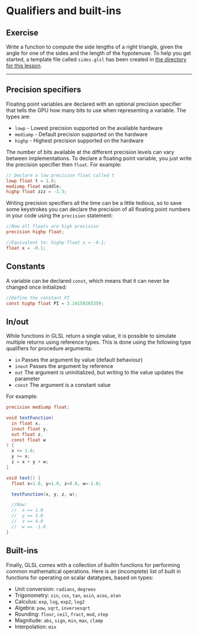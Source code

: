 # Qualifiers and built-ins

## Exercise

Write a function to compute the side lengths of a right triangle, given the angle for one of the sides and the length of the hypotenuse. To help you get started, a template file called `sides.glsl` has been created in <a href="/open/intro-2" target="_blank">the directory for this lesson</a>.

***

## Precision specifiers

Floating point variables are declared with an optional precision specifier that tells the GPU how many bits to use when representing a variable. The types are:

* `lowp` - Lowest precision supported on the available hardware
* `mediump` - Default precision supported on the hardware
* `highp` - Highest precision supported on the hardware

The number of bits available at the different precision levels can vary between implementations. To declare a floating point variable, you just write the precision specifier then `float`.  For example:

```glsl
// Declare a low precision float called t
lowp float t = 1.0;  
mediump float middle;
highp float zzz = -1.5;
```

Writing precision specifiers all the time can be a little tedious, so to save some keystrokes you can declare the precision of all floating point numbers in your code using the `precision` statement:

```glsl
//Now all floats are high precision
precision highp float;  

//Equivalent to: highp float x = -0.1;
float x = -0.1;  
```

## Constants

A variable can be declared `const`, which means that it can never be changed once initialized:

```glsl
//Define the constant PI
const highp float PI = 3.14159265359;
```

## In/out

While functions in GLSL return a single value, it is possible to simulate multiple returns using reference types. This is done using the following type qualifiers for procedure arguments:

* `in` Passes the argument by value (default behaviour)
* `inout` Passes the argument by reference
* `out` The argument is uninitialized, but writing to the value updates the parameter
* `const` The argument is a constant value

For example:

```glsl
precision mediump float;

void testFunction(
  in float x,
  inout float y,
  out float z,
  const float w
) {
  x += 1.0;
  y += x;
  z = x + y + w;
}

void test() {
  float x=1.0, y=1.0, z=0.0, w=-1.0;

  testFunction(x, y, z, w);

  //Now:
  //  x == 1.0
  //  y == 3.0
  //  z == 4.0
  //  w == -1.0
}
```

## Built-ins

Finally, GLSL comes with a collection of builtin functions for performing common mathematical operations.  Here is an (incomplete) list of built in functions for operating on scalar datatypes, based on types:

* Unit conversion: `radians`, `degrees`
* Trigonometry: `sin`, `cos`, `tan`, `asin`, `acos`, `atan`
* Calculus:  `exp`, `log`, `exp2`, `log2`
* Algebra: `pow`, `sqrt`, `inversesqrt`
* Rounding: `floor`, `ceil`, `fract`, `mod`, `step`
* Magnitude: `abs`, `sign`, `min`, `max`, `clamp`
* Interpolation: `mix`
